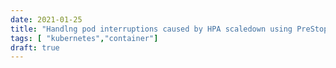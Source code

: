 ```yaml
---
date: 2021-01-25
title: "Handlng pod interruptions caused by HPA scaledown using PreStop hook"
tags: [ "kubernetes","container"]
draft: true
---
```


